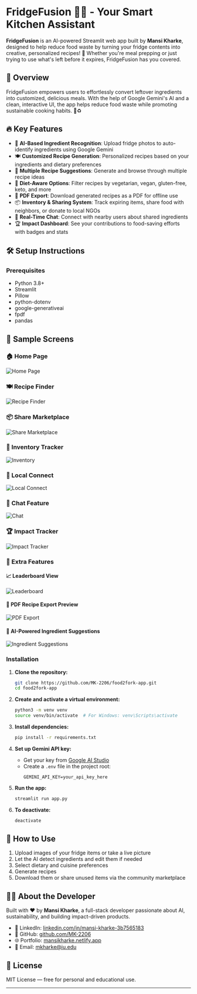# FridgeFusion 🍳🥗 - Your Smart Kitchen Assistant

**FridgeFusion** is an AI-powered Streamlit web app built by **Mansi Kharke**, designed to help reduce food waste by turning your fridge contents into creative, personalized recipes! 🚀 Whether you're meal prepping or just trying to use what's left before it expires, FridgeFusion has you covered.

## 🌟 Overview

FridgeFusion empowers users to effortlessly convert leftover ingredients into customized, delicious meals. With the help of Google Gemini's AI and a clean, interactive UI, the app helps reduce food waste while promoting sustainable cooking habits. 🌿♻️

## 🔥 Key Features

- 📸 **AI-Based Ingredient Recognition**: Upload fridge photos to auto-identify ingredients using Google Gemini
- 🍽️ **Customized Recipe Generation**: Personalized recipes based on your ingredients and dietary preferences
- 🍱 **Multiple Recipe Suggestions**: Generate and browse through multiple recipe ideas
- 🥗 **Diet-Aware Options**: Filter recipes by vegetarian, vegan, gluten-free, keto, and more
- 📄 **PDF Export**: Download generated recipes as a PDF for offline use
- 📦 **Inventory & Sharing System**: Track expiring items, share food with neighbors, or donate to local NGOs
- 💬 **Real-Time Chat**: Connect with nearby users about shared ingredients
- 🏆 **Impact Dashboard**: See your contributions to food-saving efforts with badges and stats

## 🛠️ Setup Instructions

### Prerequisites

- Python 3.8+
- Streamlit
- Pillow
- python-dotenv
- google-generativeai
- fpdf
- pandas


## 📸 Sample Screens

### 🏠 Home Page
![Home Page](assets/1.png)

### 🍽️ Recipe Finder
![Recipe Finder](assets/2.png)

### 📦 Share Marketplace
![Share Marketplace](assets/3.png)

### 🛒 Inventory Tracker
![Inventory](assets/4.png)

### 👥 Local Connect
![Local Connect](assets/5.png)

### 💬 Chat Feature
![Chat](assets/6.png)

### 🏆 Impact Tracker
![Impact Tracker](assets/9.png)

### 🌟 Extra Features

#### 📈 Leaderboard View
![Leaderboard](assets/7.png)

#### 🧾 PDF Recipe Export Preview
![PDF Export](assets/8.png)

#### 🧠 AI-Powered Ingredient Suggestions
![Ingredient Suggestions](assets/10.png)


### Installation

1. **Clone the repository:**
    ```bash
    git clone https://github.com/MK-2206/food2fork-app.git
    cd food2fork-app
    ```

2. **Create and activate a virtual environment:**
    ```bash
    python3 -m venv venv
    source venv/bin/activate  # For Windows: venv\Scripts\activate
    ```

3. **Install dependencies:**
    ```bash
    pip install -r requirements.txt
    ```

4. **Set up Gemini API key:**
    - Get your key from [Google AI Studio](https://aistudio.google.com/app/apikey)
    - Create a `.env` file in the project root:
      ```env
      GEMINI_API_KEY=your_api_key_here
      ```

5. **Run the app:**
    ```bash
    streamlit run app.py
    ```

6. **To deactivate:**
    ```bash
    deactivate
    ```

## 🚀 How to Use

1. Upload images of your fridge items or take a live picture
2. Let the AI detect ingredients and edit them if needed
3. Select dietary and cuisine preferences
4. Generate recipes
5. Download them or share unused items via the community marketplace

## 🙋‍♀️ About the Developer

Built with ❤️ by **Mansi Kharke**, a full-stack developer passionate about AI, sustainability, and building impact-driven products.

- 💼 LinkedIn: [linkedin.com/in/mansi-kharke-3b7565183](https://www.linkedin.com/in/mansi-kharke-3b7565183)
- 🐙 GitHub: [github.com/MK-2206](https://github.com/MK-2206)
- 🌐 Portfolio: [mansikharke.netlify.app](https://mansikharke.netlify.app)
- 📧 Email: [mkharke@iu.edu](mailto:mansikh.work@gmail.com)

## 📜 License

MIT License — free for personal and educational use.

---

